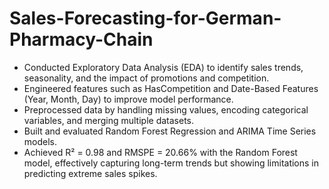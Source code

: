 # Sales-Forecasting-for-German-Pharmacy-Chain

- Conducted Exploratory Data Analysis (EDA) to identify sales trends, seasonality, and the impact of promotions and competition.
- Engineered features such as HasCompetition and Date-Based Features (Year, Month, Day) to improve model performance.
- Preprocessed data by handling missing values, encoding categorical variables, and merging multiple datasets.
- Built and evaluated Random Forest Regression and ARIMA Time Series models.
- Achieved R² = 0.98 and RMSPE = 20.66% with the Random Forest model, effectively capturing long-term trends but showing limitations in predicting extreme sales spikes.
